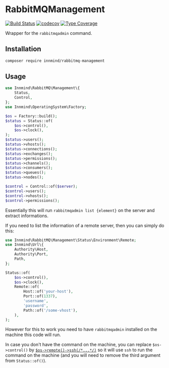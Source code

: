 # RabbitMQManagement

[![Build Status](https://github.com/innmind/rabbitmqmanagement/workflows/CI/badge.svg?branch=master)](https://github.com/innmind/rabbitmqmanagement/actions?query=workflow%3ACI)
[![codecov](https://codecov.io/gh/innmind/rabbitmqmanagement/branch/develop/graph/badge.svg)](https://codecov.io/gh/innmind/rabbitmqmanagement)
[![Type Coverage](https://shepherd.dev/github/innmind/rabbitmqmanagement/coverage.svg)](https://shepherd.dev/github/innmind/rabbitmqmanagement)

Wrapper for the `rabbitmqadmin` command.

## Installation

```sh
composer require innmind/rabbitmq-management
```

## Usage

```php
use Innmind\RabbitMQ\Management\{
    Status,
    Control,
};
use Innmind\OperatingSystem\Factory;

$os = Factory::build();
$status = Status::of(
    $os->control(),
    $os->clock(),
);
$status->users();
$status->vhosts();
$status->connections();
$status->exchanges();
$status->permissions();
$status->channels();
$status->consumers();
$status->queues();
$status->nodes();

$control = Control::of($server);
$control->users();
$control->vhosts();
$control->permissions();
```

Essentially this will run `rabbitmqadmin list {element}` on the server and extract informations.

If you need to list the information of a remote server, then you can simply do this:

```php
use Innmind\RabbitMQ\Management\Status\Environment\Remote;
use Innmind\Url\{
    Authority\Host,
    Authority\Port,
    Path,
};

Status::of(
    $os->control(),
    $os->clock(),
    Remote::of(
        Host::of('your-host'),
        Port::of(1337),
        'username',
        'password',
        Path::of('/some-vhost'),
    ),
);
```

However for this to work you need to have `rabbitmqadmin` installed on the machine this code will run.

In case you don't have the command on the machine, you can replace `$os->control()` by [`$os->remote()->ssh(/*...*/)`](https://github.com/Innmind/OperatingSystem#want-to-execute-commands-on-a-remote-server-) so it will use `ssh` to run the command on the machine (and you will need to remove the third argument from `Status::of()`).
